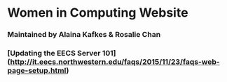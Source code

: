# Women in Computing Website

### Maintained by Alaina Kafkes & Rosalie Chan

### [Updating the EECS Server 101] (http://it.eecs.northwestern.edu/faqs/2015/11/23/faqs-web-page-setup.html)